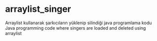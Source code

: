 # arraylist_singer
Arraylist kullanarak şarkıcıların yüklenip silindiği java programlama kodu
Java programming code where singers are loaded and deleted using arraylist
